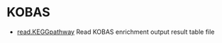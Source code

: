 # KOBAS



+ [read.KEGGpathway](KOBAS/read.KEGGpathway.1) Read KOBAS enrichment output result table file
